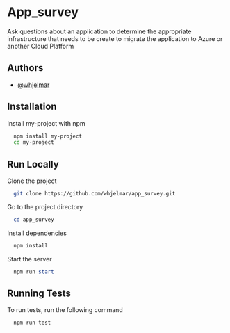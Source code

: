 
# App_survey

Ask questions about an application to determine the appropriate infrastructure that needs to be create to migrate the application to Azure or another Cloud Platform






## Authors

- [@whjelmar](https://www.github.com/whjelmar)





## Installation

Install my-project with npm

```bash
  npm install my-project
  cd my-project
```
    
## Run Locally

Clone the project

```bash
  git clone https://github.com/whjelmar/app_survey.git
```

Go to the project directory

```powershell
  cd app_survey
```

Install dependencies

```powershell
  npm install
```

Start the server

```powershell
  npm run start
```




## Running Tests

To run tests, run the following command

```powershell
  npm run test
```



